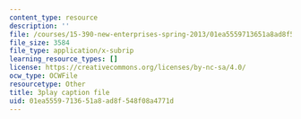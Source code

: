 ```yaml
---
content_type: resource
description: ''
file: /courses/15-390-new-enterprises-spring-2013/01ea5559713651a8ad8f548f08a4771d_2KpOZ9N2QOQ.vtt
file_size: 3584
file_type: application/x-subrip
learning_resource_types: []
license: https://creativecommons.org/licenses/by-nc-sa/4.0/
ocw_type: OCWFile
resourcetype: Other
title: 3play caption file
uid: 01ea5559-7136-51a8-ad8f-548f08a4771d
---
```

